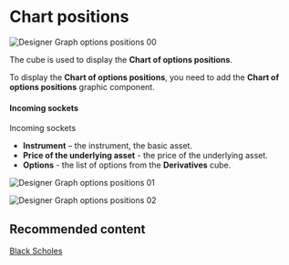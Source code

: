 # Chart positions

![Designer Graph options positions 00](~/images/Designer_Graph_options_positions_00.png)

The cube is used to display the **Chart of options positions**.

To display the **Chart of options positions**, you need to add the **Chart of options positions** graphic component.

#### Incoming sockets

Incoming sockets

- **Instrument** – the instrument, the basic asset.
- **Price of the underlying asset** \- the price of the underlying asset.
- **Options** \- the list of options from the **Derivatives** cube.

![Designer Graph options positions 01](~/images/Designer_Graph_options_positions_01.png)

![Designer Graph options positions 02](~/images/Designer_Graph_options_positions_02.png)

## Recommended content

[Black Scholes](Designer_Black_Scholes.md)
